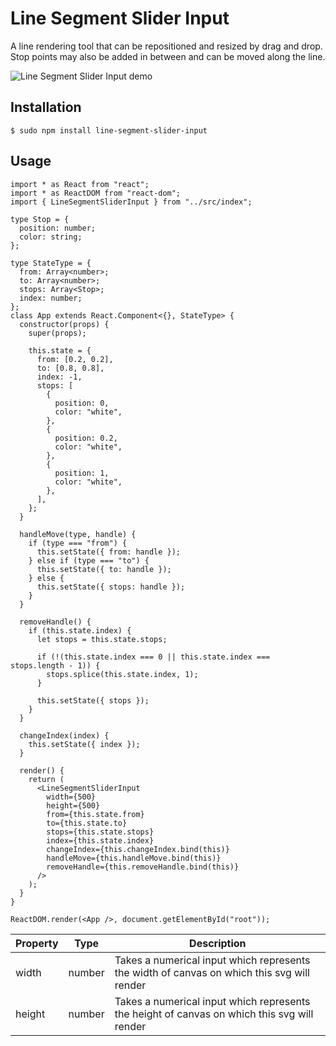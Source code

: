 <!-- # TSDX React User Guide

Congrats! You just saved yourself hours of work by bootstrapping this project with TSDX. Let’s get you oriented with what’s here and how to use it.

> This TSDX setup is meant for developing React components (not apps!) that can be published to NPM. If you’re looking to build an app, you should use `create-react-app`, `razzle`, `nextjs`, `gatsby`, or `react-static`.

> If you’re new to TypeScript and React, checkout [this handy cheatsheet](https://github.com/sw-yx/react-typescript-cheatsheet/)

## Commands

TSDX scaffolds your new library inside `/src`, and also sets up a [Parcel-based](https://parceljs.org) playground for it inside `/example`.

The recommended workflow is to run TSDX in one terminal:

```
npm start # or yarn start
```

This builds to `/dist` and runs the project in watch mode so any edits you save inside `src` causes a rebuild to `/dist`.

Then run the example inside another:

```
cd example
npm i # or yarn to install dependencies
npm start # or yarn start
```

The default example imports and live reloads whatever is in `/dist`, so if you are seeing an out of date component, make sure TSDX is running in watch mode like we recommend above. **No symlinking required**, [we use Parcel's aliasing](https://github.com/palmerhq/tsdx/pull/88/files).

To do a one-off build, use `npm run build` or `yarn build`.

To run tests, use `npm test` or `yarn test`.

## Configuration

Code quality is [set up for you](https://github.com/palmerhq/tsdx/pull/45/files) with `prettier`, `husky`, and `lint-staged`. Adjust the respective fields in `package.json` accordingly.

### Jest

Jest tests are set up to run with `npm test` or `yarn test`. This runs the test watcher (Jest) in an interactive mode. By default, runs tests related to files changed since the last commit.

#### Setup Files

This is the folder structure we set up for you:

```
/example
  index.html
  index.tsx       # test your component here in a demo app
  package.json
  tsconfig.json
/src
  index.tsx       # EDIT THIS
/test
  blah.test.tsx   # EDIT THIS
.gitignore
package.json
README.md         # EDIT THIS
tsconfig.json
```

#### React Testing Library

We do not set up `react-testing-library` for you yet, we welcome contributions and documentation on this.

### Rollup

TSDX uses [Rollup v1.x](https://rollupjs.org) as a bundler and generates multiple rollup configs for various module formats and build settings. See [Optimizations](#optimizations) for details.

### TypeScript

`tsconfig.json` is set up to interpret `dom` and `esnext` types, as well as `react` for `jsx`. Adjust according to your needs.

## Continuous Integration

### Travis

_to be completed_

### Circle

_to be completed_

## Optimizations

Please see the main `tsdx` [optimizations docs](https://github.com/palmerhq/tsdx#optimizations). In particular, know that you can take advantage of development-only optimizations:

```js
// ./types/index.d.ts
declare var __DEV__: boolean;

// inside your code...
if (__DEV__) {
  console.log('foo');
}
```

You can also choose to install and use [invariant](https://github.com/palmerhq/tsdx#invariant) and [warning](https://github.com/palmerhq/tsdx#warning) functions.

## Module Formats

CJS, ESModules, and UMD module formats are supported.

The appropriate paths are configured in `package.json` and `dist/index.js` accordingly. Please report if any issues are found.

## Using the Playground

```
cd example
npm i # or yarn to install dependencies
npm start # or yarn start
```

The default example imports and live reloads whatever is in `/dist`, so if you are seeing an out of date component, make sure TSDX is running in watch mode like we recommend above. **No symlinking required**!

## Deploying the Playground

The Playground is just a simple [Parcel](https://parceljs.org) app, you can deploy it anywhere you would normally deploy that. Here are some guidelines for **manually** deploying with the Netlify CLI (`npm i -g netlify-cli`):

```bash
cd example # if not already in the example folder
npm run build # builds to dist
netlify deploy # deploy the dist folder
```

Alternatively, if you already have a git repo connected, you can set up continuous deployment with Netlify:

```bash
netlify init
# build command: yarn build && cd example && yarn && yarn build
# directory to deploy: example/dist
# pick yes for netlify.toml
```

## Named Exports

Per Palmer Group guidelines, [always use named exports.](https://github.com/palmerhq/typescript#exports) Code split inside your React app instead of your React library.

## Including Styles

There are many ways to ship styles, including with CSS-in-JS. TSDX has no opinion on this, configure how you like.

For vanilla CSS, you can include it at the root directory and add it to the `files` section in your `package.json`, so that it can be imported separately by your users and run through their bundler's loader.

## Publishing to NPM

We recommend using https://github.com/sindresorhus/np.

## Usage with Lerna

When creating a new package with TSDX within a project set up with Lerna, you might encounter a `Cannot resolve dependency` error when trying to run the `example` project. To fix that you will need to make changes to the `package.json` file _inside the `example` directory_.

The problem is that due to the nature of how dependencies are installed in Lerna projects, the aliases in the example project's `package.json` might not point to the right place, as those dependencies might have been installed in the root of your Lerna project.

Change the `alias` to point to where those packages are actually installed. This depends on the directory structure of your Lerna project, so the actual path might be different from the diff below.

```diff
   "alias": {
-    "react": "../node_modules/react",
-    "react-dom": "../node_modules/react-dom"
+    "react": "../../../node_modules/react",
+    "react-dom": "../../../node_modules/react-dom"
   },
```

An alternative to fixing this problem would be to remove aliases altogether and define the dependencies referenced as aliases as dev dependencies instead. [However, that might cause other problems.](https://github.com/palmerhq/tsdx/issues/64) -->

# Line Segment Slider Input

A line rendering tool that can be repositioned and resized by drag and drop. Stop points may also be added in between and can be moved along the line.

![Line Segment Slider Input demo](https://media.giphy.com/media/LkkHdv6w8L3AOsXCbd/giphy.gif)


## Installation

``` $ sudo npm install line-segment-slider-input ```


## Usage

```
import * as React from "react";
import * as ReactDOM from "react-dom";
import { LineSegmentSliderInput } from "../src/index";

type Stop = {
  position: number;
  color: string;
};

type StateType = {
  from: Array<number>;
  to: Array<number>;
  stops: Array<Stop>;
  index: number;
};
class App extends React.Component<{}, StateType> {
  constructor(props) {
    super(props);

    this.state = {
      from: [0.2, 0.2],
      to: [0.8, 0.8],
      index: -1,
      stops: [
        {
          position: 0,
          color: "white",
        },
        {
          position: 0.2,
          color: "white",
        },
        {
          position: 1,
          color: "white",
        },
      ],
    };
  }

  handleMove(type, handle) {
    if (type === "from") {
      this.setState({ from: handle });
    } else if (type === "to") {
      this.setState({ to: handle });
    } else {
      this.setState({ stops: handle });
    }
  }

  removeHandle() {
    if (this.state.index) {
      let stops = this.state.stops;

      if (!(this.state.index === 0 || this.state.index === stops.length - 1)) {
        stops.splice(this.state.index, 1);
      }

      this.setState({ stops });
    }
  }

  changeIndex(index) {
    this.setState({ index });
  }

  render() {
    return (
      <LineSegmentSliderInput
        width={500}
        height={500}
        from={this.state.from}
        to={this.state.to}
        stops={this.state.stops}
        index={this.state.index}
        changeIndex={this.changeIndex.bind(this)}
        handleMove={this.handleMove.bind(this)}
        removeHandle={this.removeHandle.bind(this)}
      />
    );
  }
}

ReactDOM.render(<App />, document.getElementById("root"));

```

| Property | Type   | Description                                                                                 |
| -------- | ------ | ------------------------------------------------------------------------------------------- |
| width    | number | Takes a numerical input which represents the width of canvas on which this svg will render  |
| height   | number | Takes a numerical input which represents the height of canvas on which this svg will render |
